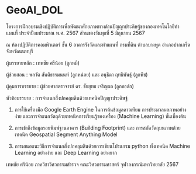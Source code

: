 # GeoAI_DOL
โครงการฝึกอบรมเชิงปฏิบัติการเพื่อพัฒนาศักยภาพทางด้านปัญญาประดิษฐ์ของกองเทคโนโลยีทำแผนที่ ประจำปีงบประมาณ พ.ศ. 2567 ส่วนของวันพุธที่ 5 มิถุนายน 2567

ณ ห้องปฏิบัติการคอมพิวเตอร์ ชั้น 6 อาคารรังวัดและทำแผนที่ กรมที่ดิน ตำบลบางพูด อำเภอปากเกร็ด จังหวัดนนทบุรี

ผู้บรรยายหลัก : เทพชัย ศรีน้อย (ลูกหมี)

ผู้ช่วยสอน :  พลวัต สันติธรรมนนท์ (ลูกหน่อย) และ อนุธิดา ฤทธิพันธุ์ (ลูกพีช)

ผู้คุมการบรรยาย : ผู้ช่วยศาสตราจารย์ ดร. ชัยยุทธ เจริญผล (ลูกชอล์ก)

หัวข้อบรรยาย : การจำแนกสิ่งปกคลุมดินด้วยเทคนิคปัญญาประดิษฐ์

  1. การใช้เครื่องมือ Google Earth Engine ในการค้นข้อมูลดาวเทียม การประมวลผลภาพอย่างง่าย และการจำแนกวัตถุด้วยเทคนิคการเรียนรู้ของเครื่อง (Machine Learning) ขั้นเบื้องต้น

  2. การเข้าถึงข้อมูลรอยพิมพ์ฐานอาคาร (Building Footprint) และ การสกัดวัตถุบนภาพด้วยเทคนิค Geospatial Segment Anything Model

  3. การเสนอแนะวิธีการจำแนกสิ่งปกคลุมดินด้วยการเขียนโปรแกรม python ทั้งเทคนิค Machine Learning อย่างง่าย และ Deep Learning อย่างยาก

เทพชัย ศรีน้อย ภาควิชาวิศวกรรมสำรวจ คณะวิศวกรรมศาสตร์ จุฬาลงกรณ์มหาวิทยาลัย 2567
